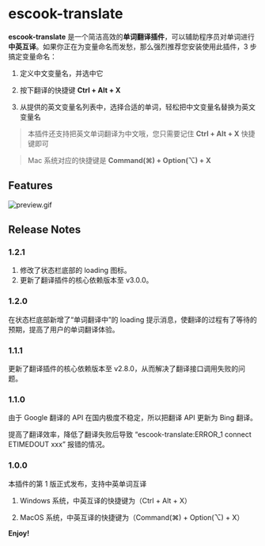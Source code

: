 # escook-translate

**escook-translate** 是一个简洁高效的**单词翻译插件**，可以辅助程序员对单词进行**中英互译**。如果你正在为变量命名而发愁，那么强烈推荐您安装使用此插件，3 步搞定变量命名：

1. 定义中文变量名，并选中它

2. 按下翻译的快捷键 **Ctrl + Alt + X**

3. 从提供的英文变量名列表中，选择合适的单词，轻松把中文变量名替换为英文变量名

> 本插件还支持把英文单词翻译为中文哦，您只需要记住 **Ctrl + Alt + X** 快捷键即可

> Mac 系统对应的快捷键是 **Command(⌘) + Option(⌥) + X**

## Features

![preview.gif](https://www.escook.cn/wp-content/uploads/2024/01/preview.gif)

## Release Notes

### 1.2.1

1. 修改了状态栏底部的 loading 图标。
2. 更新了翻译插件的核心依赖版本至 v3.0.0。

### 1.2.0

在状态栏底部新增了“单词翻译中”的 loading 提示消息，使翻译的过程有了等待的预期，提高了用户的单词翻译体验。

### 1.1.1

更新了翻译插件的核心依赖版本至 v2.8.0，从而解决了翻译接口调用失败的问题。

### 1.1.0

由于 Google 翻译的 API 在国内极度不稳定，所以把翻译 API 更新为 Bing 翻译。

提高了翻译效率，降低了翻译失败后导致 “escook-translate:ERROR_1 connect ETIMEDOUT xxx” 报错的情况。

### 1.0.0

本插件的第 1 版正式发布，支持中英单词互译

1. Windows 系统，中英互译的快捷键为（Ctrl + Alt + X）

2. MacOS 系统，中英互译的快捷键为（Command(⌘) + Option(⌥) + X）

**Enjoy!**
